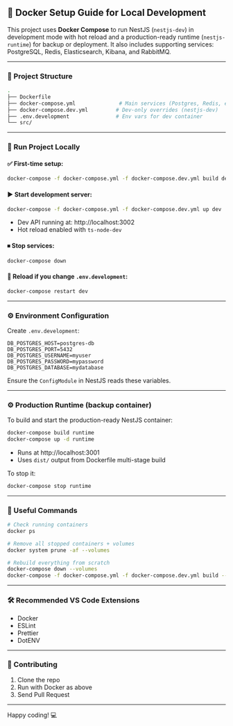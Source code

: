 ## 🐳 Docker Setup Guide for Local Development

This project uses **Docker Compose** to run NestJS (`nestjs-dev`) in development mode with hot reload and a production-ready runtime (`nestjs-runtime`) for backup or deployment. It also includes supporting services: PostgreSQL, Redis, Elasticsearch, Kibana, and RabbitMQ.

---

### 🧱 Project Structure

```bash
.
├── Dockerfile
├── docker-compose.yml              # Main services (Postgres, Redis, etc.)
├── docker-compose.dev.yml         # Dev-only overrides (nestjs-dev)
├── .env.development               # Env vars for dev container
└── src/
```

---

### 🚀 Run Project Locally

#### ✅ First-time setup:
```bash
docker-compose -f docker-compose.yml -f docker-compose.dev.yml build dev
```

#### ▶️ Start development server:
```bash
docker-compose -f docker-compose.yml -f docker-compose.dev.yml up dev
```

- Dev API running at: http://localhost:3002
- Hot reload enabled with `ts-node-dev`

#### ⏹ Stop services:
```bash
docker-compose down
```

#### 🔄 Reload if you change `.env.development`:
```bash
docker-compose restart dev
```

---

### ⚙️ Environment Configuration

Create `.env.development`:
```env
DB_POSTGRES_HOST=postgres-db
DB_POSTGRES_PORT=5432
DB_POSTGRES_USERNAME=myuser
DB_POSTGRES_PASSWORD=mypassword
DB_POSTGRES_DATABASE=mydatabase
```

Ensure the `ConfigModule` in NestJS reads these variables.

---

### ⚙️ Production Runtime (backup container)

To build and start the production-ready NestJS container:
```bash
docker-compose build runtime
docker-compose up -d runtime
```
- Runs at http://localhost:3001
- Uses `dist/` output from Dockerfile multi-stage build

To stop it:
```bash
docker-compose stop runtime
```

---

### 🧪 Useful Commands

```bash
# Check running containers
docker ps

# Remove all stopped containers + volumes
docker system prune -af --volumes

# Rebuild everything from scratch
docker-compose down --volumes
docker-compose -f docker-compose.yml -f docker-compose.dev.yml build --no-cache
```

---

### 🛠 Recommended VS Code Extensions

- Docker
- ESLint
- Prettier
- DotENV

---

### 🤝 Contributing

1. Clone the repo
2. Run with Docker as above
3. Send Pull Request

---

Happy coding! 💻
